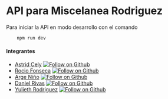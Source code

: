 # API para Miscelanea Rodriguez

Para iniciar la API en modo desarrollo con el comando

```bash
    npm run dev
```
#### Integrantes
- [Astrid Cely](https://github.com/AstridCely) [![Follow on Github](https://img.shields.io/github/followers/AstridCely.svg?style=social&label=Follow)](https://github.com/AstridCely)
- [Rocio Fonseca](https://github.com/EDNA113) [![Follow on Github](https://img.shields.io/github/followers/EDNA113.svg?style=social&label=Follow)](https://github.com/EDNA113)
- [Arge Niño](https://github.com/ArgeNH) [![Follow on Github](https://img.shields.io/github/followers/argenh.svg?style=social&label=Follow)](https://github.com/ArgeNH)
- [Daniel Rivas](https://github.com/Daniel-Riv) [![Follow on Github](https://img.shields.io/github/followers/Daniel-Riv.svg?style=social&label=Follow)](https://github.com/Daniel-Riv)
- [Yulieth Rodriguez](https://github.com/77yuli) [![Follow on Github](https://img.shields.io/github/followers/77yuli.svg?style=social&label=Follow)](https://github.com/77yuli)